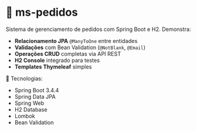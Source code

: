 # 🛒 ms-pedidos

Sistema de gerenciamento de pedidos com Spring Boot e H2. Demonstra:

- **Relacionamento JPA** `@ManyToOne` entre entidades
- **Validações** com Bean Validation (`@NotBlank`, `@Email`)
- **Operações CRUD** completas via API REST
- **H2 Console** integrado para testes
- **Templates Thymeleaf** simples

🚀 Tecnologias:
- Spring Boot 3.4.4
- Spring Data JPA
- Spring Web
- H2 Database
- Lombok
- Bean Validation